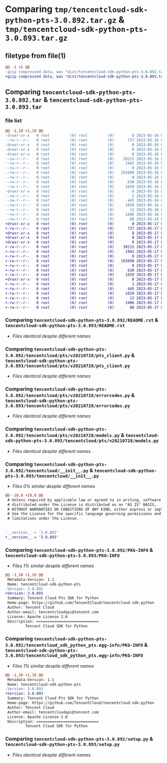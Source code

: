 # Comparing `tmp/tencentcloud-sdk-python-pts-3.0.892.tar.gz` & `tmp/tencentcloud-sdk-python-pts-3.0.893.tar.gz`

## filetype from file(1)

```diff
@@ -1 +1 @@
-gzip compressed data, was "dist/tencentcloud-sdk-python-pts-3.0.892.tar", last modified: Tue May 16 00:43:02 2023, max compression
+gzip compressed data, was "dist/tencentcloud-sdk-python-pts-3.0.893.tar", last modified: Wed May 17 03:37:41 2023, max compression
```

## Comparing `tencentcloud-sdk-python-pts-3.0.892.tar` & `tencentcloud-sdk-python-pts-3.0.893.tar`

### file list

```diff
@@ -1,19 +1,19 @@
-drwxr-xr-x   0 root         (0) root         (0)        0 2023-05-16 00:43:02.000000 tencentcloud-sdk-python-pts-3.0.892/
--rw-r--r--   0 root         (0) root         (0)      737 2023-05-16 00:43:02.000000 tencentcloud-sdk-python-pts-3.0.892/README.rst
-drwxr-xr-x   0 root         (0) root         (0)        0 2023-05-16 00:43:02.000000 tencentcloud-sdk-python-pts-3.0.892/tencentcloud/
-drwxr-xr-x   0 root         (0) root         (0)        0 2023-05-16 00:43:02.000000 tencentcloud-sdk-python-pts-3.0.892/tencentcloud/pts/
-drwxr-xr-x   0 root         (0) root         (0)        0 2023-05-16 00:43:02.000000 tencentcloud-sdk-python-pts-3.0.892/tencentcloud/pts/v20210728/
--rw-r--r--   0 root         (0) root         (0)    39215 2023-05-16 00:43:02.000000 tencentcloud-sdk-python-pts-3.0.892/tencentcloud/pts/v20210728/pts_client.py
--rw-r--r--   0 root         (0) root         (0)     1942 2023-05-16 00:43:02.000000 tencentcloud-sdk-python-pts-3.0.892/tencentcloud/pts/v20210728/errorcodes.py
--rw-r--r--   0 root         (0) root         (0)        0 2023-05-16 00:43:02.000000 tencentcloud-sdk-python-pts-3.0.892/tencentcloud/pts/v20210728/__init__.py
--rw-r--r--   0 root         (0) root         (0)   193898 2023-05-16 00:43:02.000000 tencentcloud-sdk-python-pts-3.0.892/tencentcloud/pts/v20210728/models.py
--rw-r--r--   0 root         (0) root         (0)        0 2023-05-16 00:43:02.000000 tencentcloud-sdk-python-pts-3.0.892/tencentcloud/pts/__init__.py
--rw-r--r--   0 root         (0) root         (0)      630 2023-05-16 00:43:02.000000 tencentcloud-sdk-python-pts-3.0.892/tencentcloud/__init__.py
--rw-r--r--   0 root         (0) root         (0)     1659 2023-05-16 00:43:02.000000 tencentcloud-sdk-python-pts-3.0.892/PKG-INFO
-drwxr-xr-x   0 root         (0) root         (0)        0 2023-05-16 00:43:02.000000 tencentcloud-sdk-python-pts-3.0.892/tencentcloud_sdk_python_pts.egg-info/
--rw-r--r--   0 root         (0) root         (0)        1 2023-05-16 00:43:02.000000 tencentcloud-sdk-python-pts-3.0.892/tencentcloud_sdk_python_pts.egg-info/dependency_links.txt
--rw-r--r--   0 root         (0) root         (0)      445 2023-05-16 00:43:02.000000 tencentcloud-sdk-python-pts-3.0.892/tencentcloud_sdk_python_pts.egg-info/SOURCES.txt
--rw-r--r--   0 root         (0) root         (0)     1659 2023-05-16 00:43:02.000000 tencentcloud-sdk-python-pts-3.0.892/tencentcloud_sdk_python_pts.egg-info/PKG-INFO
--rw-r--r--   0 root         (0) root         (0)       13 2023-05-16 00:43:02.000000 tencentcloud-sdk-python-pts-3.0.892/tencentcloud_sdk_python_pts.egg-info/top_level.txt
--rw-r--r--   0 root         (0) root         (0)     1006 2023-05-16 00:43:02.000000 tencentcloud-sdk-python-pts-3.0.892/setup.py
--rw-r--r--   0 root         (0) root         (0)       88 2023-05-16 00:43:02.000000 tencentcloud-sdk-python-pts-3.0.892/setup.cfg
+drwxr-xr-x   0 root         (0) root         (0)        0 2023-05-17 03:37:41.000000 tencentcloud-sdk-python-pts-3.0.893/
+-rw-r--r--   0 root         (0) root         (0)      737 2023-05-17 03:37:40.000000 tencentcloud-sdk-python-pts-3.0.893/README.rst
+drwxr-xr-x   0 root         (0) root         (0)        0 2023-05-17 03:37:41.000000 tencentcloud-sdk-python-pts-3.0.893/tencentcloud/
+drwxr-xr-x   0 root         (0) root         (0)        0 2023-05-17 03:37:41.000000 tencentcloud-sdk-python-pts-3.0.893/tencentcloud/pts/
+drwxr-xr-x   0 root         (0) root         (0)        0 2023-05-17 03:37:41.000000 tencentcloud-sdk-python-pts-3.0.893/tencentcloud/pts/v20210728/
+-rw-r--r--   0 root         (0) root         (0)    39215 2023-05-17 03:37:41.000000 tencentcloud-sdk-python-pts-3.0.893/tencentcloud/pts/v20210728/pts_client.py
+-rw-r--r--   0 root         (0) root         (0)     1942 2023-05-17 03:37:41.000000 tencentcloud-sdk-python-pts-3.0.893/tencentcloud/pts/v20210728/errorcodes.py
+-rw-r--r--   0 root         (0) root         (0)        0 2023-05-17 03:37:41.000000 tencentcloud-sdk-python-pts-3.0.893/tencentcloud/pts/v20210728/__init__.py
+-rw-r--r--   0 root         (0) root         (0)   193898 2023-05-17 03:37:41.000000 tencentcloud-sdk-python-pts-3.0.893/tencentcloud/pts/v20210728/models.py
+-rw-r--r--   0 root         (0) root         (0)        0 2023-05-17 03:37:41.000000 tencentcloud-sdk-python-pts-3.0.893/tencentcloud/pts/__init__.py
+-rw-r--r--   0 root         (0) root         (0)      630 2023-05-17 03:37:40.000000 tencentcloud-sdk-python-pts-3.0.893/tencentcloud/__init__.py
+-rw-r--r--   0 root         (0) root         (0)     1659 2023-05-17 03:37:41.000000 tencentcloud-sdk-python-pts-3.0.893/PKG-INFO
+drwxr-xr-x   0 root         (0) root         (0)        0 2023-05-17 03:37:41.000000 tencentcloud-sdk-python-pts-3.0.893/tencentcloud_sdk_python_pts.egg-info/
+-rw-r--r--   0 root         (0) root         (0)        1 2023-05-17 03:37:41.000000 tencentcloud-sdk-python-pts-3.0.893/tencentcloud_sdk_python_pts.egg-info/dependency_links.txt
+-rw-r--r--   0 root         (0) root         (0)      445 2023-05-17 03:37:41.000000 tencentcloud-sdk-python-pts-3.0.893/tencentcloud_sdk_python_pts.egg-info/SOURCES.txt
+-rw-r--r--   0 root         (0) root         (0)     1659 2023-05-17 03:37:41.000000 tencentcloud-sdk-python-pts-3.0.893/tencentcloud_sdk_python_pts.egg-info/PKG-INFO
+-rw-r--r--   0 root         (0) root         (0)       13 2023-05-17 03:37:41.000000 tencentcloud-sdk-python-pts-3.0.893/tencentcloud_sdk_python_pts.egg-info/top_level.txt
+-rw-r--r--   0 root         (0) root         (0)     1006 2023-05-17 03:37:40.000000 tencentcloud-sdk-python-pts-3.0.893/setup.py
+-rw-r--r--   0 root         (0) root         (0)       88 2023-05-17 03:37:41.000000 tencentcloud-sdk-python-pts-3.0.893/setup.cfg
```

### Comparing `tencentcloud-sdk-python-pts-3.0.892/README.rst` & `tencentcloud-sdk-python-pts-3.0.893/README.rst`

 * *Files identical despite different names*

### Comparing `tencentcloud-sdk-python-pts-3.0.892/tencentcloud/pts/v20210728/pts_client.py` & `tencentcloud-sdk-python-pts-3.0.893/tencentcloud/pts/v20210728/pts_client.py`

 * *Files identical despite different names*

### Comparing `tencentcloud-sdk-python-pts-3.0.892/tencentcloud/pts/v20210728/errorcodes.py` & `tencentcloud-sdk-python-pts-3.0.893/tencentcloud/pts/v20210728/errorcodes.py`

 * *Files identical despite different names*

### Comparing `tencentcloud-sdk-python-pts-3.0.892/tencentcloud/pts/v20210728/models.py` & `tencentcloud-sdk-python-pts-3.0.893/tencentcloud/pts/v20210728/models.py`

 * *Files identical despite different names*

### Comparing `tencentcloud-sdk-python-pts-3.0.892/tencentcloud/__init__.py` & `tencentcloud-sdk-python-pts-3.0.893/tencentcloud/__init__.py`

 * *Files 0% similar despite different names*

```diff
@@ -10,8 +10,8 @@
 # Unless required by applicable law or agreed to in writing, software
 # distributed under the License is distributed on an "AS IS" BASIS,
 # WITHOUT WARRANTIES OR CONDITIONS OF ANY KIND, either express or implied.
 # See the License for the specific language governing permissions and
 # limitations under the License.
 
 
-__version__ = '3.0.892'
+__version__ = '3.0.893'
```

### Comparing `tencentcloud-sdk-python-pts-3.0.892/PKG-INFO` & `tencentcloud-sdk-python-pts-3.0.893/PKG-INFO`

 * *Files 1% similar despite different names*

```diff
@@ -1,10 +1,10 @@
 Metadata-Version: 1.1
 Name: tencentcloud-sdk-python-pts
-Version: 3.0.892
+Version: 3.0.893
 Summary: Tencent Cloud Pts SDK for Python
 Home-page: https://github.com/TencentCloud/tencentcloud-sdk-python
 Author: Tencent Cloud
 Author-email: tencentcloudapi@tencent.com
 License: Apache License 2.0
 Description: ============================
         Tencent Cloud SDK for Python
```

### Comparing `tencentcloud-sdk-python-pts-3.0.892/tencentcloud_sdk_python_pts.egg-info/PKG-INFO` & `tencentcloud-sdk-python-pts-3.0.893/tencentcloud_sdk_python_pts.egg-info/PKG-INFO`

 * *Files 1% similar despite different names*

```diff
@@ -1,10 +1,10 @@
 Metadata-Version: 1.1
 Name: tencentcloud-sdk-python-pts
-Version: 3.0.892
+Version: 3.0.893
 Summary: Tencent Cloud Pts SDK for Python
 Home-page: https://github.com/TencentCloud/tencentcloud-sdk-python
 Author: Tencent Cloud
 Author-email: tencentcloudapi@tencent.com
 License: Apache License 2.0
 Description: ============================
         Tencent Cloud SDK for Python
```

### Comparing `tencentcloud-sdk-python-pts-3.0.892/setup.py` & `tencentcloud-sdk-python-pts-3.0.893/setup.py`

 * *Files identical despite different names*

